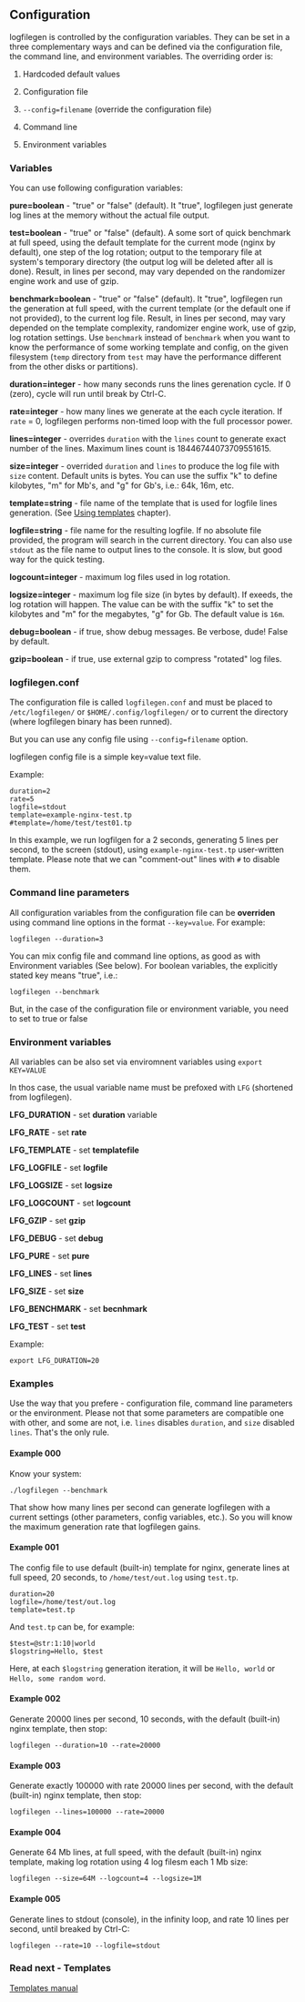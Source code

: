 ## Configuration

logfilegen is controlled by the configuration variables. They can be set in a three
complementary ways and can be defined via the configuration file, the command line, and environment variables. The overriding order is:

1. Hardcoded default values

2. Configuration file

3. ```--config=filename``` (override the configuration file)

4. Command line

5. Environment variables


### Variables


You can use following configuration variables:

**pure=boolean** - "true" or "false" (default). It "true", logfilegen just generate log lines at the memory without the actual file output.

**test=boolean** - "true" or "false" (default). A some sort of quick benchmark at full speed, using the default template for the current mode (nginx by default), one step of the log rotation; output to the temporary file at system's temporary directory (the output log will be deleted after all is done). Result, in lines per second, may vary depended on the randomizer engine work and use of gzip.

**benchmark=boolean** - "true" or "false" (default). It "true", logfilegen run the generation at full speed, with the current template (or the default one if not provided), to the current log file. Result, in lines per second, may vary depended on the template complexity, randomizer engine work, use of gzip, log rotation settings. Use ```benchmark``` instead of ```benchmark``` when you want to know the performance of some working template and config, on the given filesystem (```temp``` directory from ```test``` may have the performance different from the other disks or partitions).

**duration=integer** - how many seconds runs the lines gerenation cycle. If 0 (zero), cycle will run until break by Ctrl-C.

**rate=integer** - how many lines we generate at the each cycle iteration. If ```rate``` = 0, logfilegen performs non-timed loop with the full processor power.

**lines=integer** - overrides ```duration``` with the ```lines``` count to generate exact number of the lines. Maximum lines count is 18446744073709551615.

**size=integer** - overrided ```duration``` and ```lines``` to produce the log file with ```size``` content. Default units is bytes. You can use the suffix "k" to define kilobytes, "m" for Mb's, and "g" for Gb's, i.e.: 64k, 16m, etc.

**template=string** - file name of the template that is used for logfile lines generation. (See [Using templates](templates.md) chapter).

**logfile=string** - file name for the resulting logfile. If no absolute file provided, the program will search in the current directory. You can also use ```stdout``` as the file name to output lines to the console. It is slow, but good way for the quick testing.

**logcount=integer** - maximum log files used in log rotation.

**logsize=integer** - maximum log file size (in bytes by default). If exeeds, the log rotation will happen. The value can be with the suffix "k" to set the kilobytes and "m" for the megabytes, "g" for Gb. The default value is ```16m```.

**debug=boolean** - if true, show debug messages. Be verbose, dude! False by default.

**gzip=boolean** - if true, use external gzip to compress "rotated" log files.


### logfilegen.conf

The configuration file is called ```logfilegen.conf``` and must be placed to ```/etc/logfilegen/``` or ```$HOME/.config/logfilegen/``` or to current the directory (where logfilegen binary has been runned).

But you can use any config file using ```--config=filename``` option.

logfilegen config file is a simple key=value text file.

Example:

```
duration=2
rate=5
logfile=stdout
template=example-nginx-test.tp
#template=/home/test/test01.tp
```

In this example, we run logfilgen for a 2 seconds, generating 5 lines per second, to the screen (stdout), using ```example-nginx-test.tp``` user-written template. Please note that we can "comment-out" lines with ```#``` to disable them.


### Command line parameters

All configuration variables from the configuration file can be **overriden** using command line options in the format ```--key=value```. For example:

```
logfilegen --duration=3
```

You can mix config file and command line options, as good as with Environment variables (See below). For boolean variables, the explicitly stated key means "true", i.e.:

```
logfilegen --benchmark
```

But, in the case of the configuration file or environment variable, you need to set to true or false


### Environment variables

All variables can be also set via enviromnent variables using ```export KEY=VALUE```

In thos case, the usual variable name must be prefoxed with ```LFG``` (shortened from logfilegen).

**LFG_DURATION** - set **duration** variable

**LFG_RATE** - set **rate**

**LFG_TEMPLATE** - set **templatefile**

**LFG_LOGFILE** - set **logfile**

**LFG_LOGSIZE** - set **logsize**

**LFG_LOGCOUNT** - set **logcount**

**LFG_GZIP** - set **gzip**

**LFG_DEBUG** - set **debug**

**LFG_PURE** - set **pure**

**LFG_LINES** - set **lines**

**LFG_SIZE** - set **size**

**LFG_BENCHMARK** - set **becnhmark**

**LFG_TEST** - set **test**



Example:

```export LFG_DURATION=20```


### Examples

Use the way that you prefere - configuration file, command line parameters or the environment. Please not that some parameters are compatible one with other, and some are not, i.e. ```lines``` disables ```duration```, and ```size``` disabled ```lines```. That's the only rule.


#### Example 000

Know your system:

```
./logfilegen --benchmark
```

That show how many lines per second can generate logfilegen with a current settings (other parameters, config variables, etc.). So you will know the maximum generation rate that logfilegen gains.



#### Example 001

The config file to use default (built-in) template for nginx, generate lines at full speed, 20 seconds, to ```/home/test/out.log``` using ```test.tp```.


```
duration=20
logfile=/home/test/out.log
template=test.tp
```

And ```test.tp``` can be, for example:


```
$test=@str:1:10|world
$logstring=Hello, $test
```

Here, at each ```$logstring``` generation iteration, it will be ```Hello, world``` or ```Hello, some random word```.



#### Example 002


Generate 20000 lines per second, 10 seconds, with the default (built-in) nginx template, then stop:


```
logfilegen --duration=10 --rate=20000
```

#### Example 003


Generate exactly 100000 with rate 20000 lines per second, with the default (built-in) nginx template, then stop:


```
logfilegen --lines=100000 --rate=20000
```

#### Example 004


Generate 64 Mb lines, at full speed, with the default (built-in) nginx template, making log rotation using 4 log filesm each 1 Mb size:


```
logfilegen --size=64M --logcount=4 --logsize=1M
```

#### Example 005

Generate lines to stdout (console), in the infinity loop, and rate 10 lines per second, until breaked by Ctrl-C:


```
logfilegen --rate=10 --logfile=stdout
```



### Read next - Templates

[Templates manual](templates.md)


